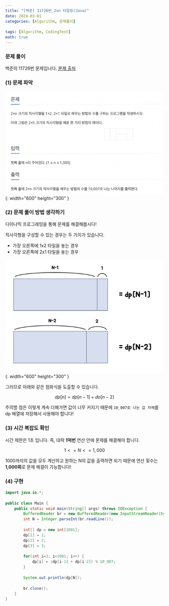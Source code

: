 ```yaml
---
title: "[백준] 11726번_2xn 타일링(Java)"
date: 2024-03-01
categories: [Algorithm, 문제풀이]

tags: [Algorithm, CodingTest]
math: true
---
```


### 문제 풀이
백준의 11726번 문제입니다.
[문제 출처](https://www.acmicpc.net/problem/11726)

### (1) 문제 파악

![1](/assets/img/posts/2024-03-01/q2.png){: width="600" height="300" }

### (2) 문제 풀이 방법 생각하기
다이나믹 프로그래밍을 통해 문제를 해결해봅시다!

직사각형을 구성할 수 있는 경우는 두 가지가 있습니다.
- 가장 오른쪽에 1x2 타일을 놓는 경우
- 가장 오른쪽에 2x1 타일을 놓는 경우

![2](/assets/img/posts/2024-03-01/p.png){: width="600" height="300" }

그러므로 아래와 같은 점화식을 도출할 수 있습니다.

$$ dp[n] = dp[n-1] + do[n-2] $$

주의할 점은 이렇게 계속 더해가면 값이 너무 커지기 때문에 `10_007로 나눈 값 자체`를 dp 배열에 저장해서 사용해야 합니다!

### (3) 시간 복잡도 확인
시간 제한은 1초 입니다. 즉, 대략 **1억번** 연산 안에 문제를 해결해야 합니다. 

 $$ 1 <= N <= 1,000 $$

1000까지의 값을 모두 계산하고 원하는 N의 값을 출력하면 되기 때문에 연산 횟수는 **1,000회**로 문제 해결이 가능합니다!

### (4) 구현

```java
import java.io.*;

public class Main {
    public static void main(String[] args) throws IOException {
        BufferedReader br = new BufferedReader(new InputStreamReader(System.in));
        int N = Integer.parseInt(br.readLine());

        int[] dp = new int[1001];
        dp[1] = 1;
        dp[2] = 2;
        dp[3] = 3;
        
        for(int i=3; i<1001; i++) {
            dp[i] = (dp[i-1] + dp[i-2]) % 10_007;
        }

        System.out.println(dp[N]);
        
        br.close();
    }
}

```
